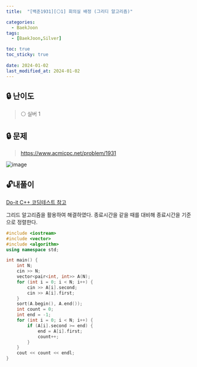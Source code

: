 ```yaml
---
title:  "[백준1931][⚪1] 회의실 배정 (그리디 알고리즘)"

categories:
  - BaekJoon
tags:
  - [BaekJoon,Silver]

toc: true
toc_sticky: true
 
date: 2024-01-02
last_modified_at: 2024-01-02
---
```

## **🔒 난이도**
> ⚪ 실버 1   
  
  
  
## **🔒 문제**
> <https://www.acmicpc.net/problem/1931>  

![image](https://github.com/jjohmin/Algorithm/assets/128464783/e709ff99-b501-4d5f-9753-d6ae6f50abf5)

## 🔓**내풀이**
[Do-it C++ 코딩테스트 참고](https://www.inflearn.com/course/lecture?courseSlug=%EB%91%90%EC%9E%87-%EC%95%8C%EA%B3%A0%EB%A6%AC%EC%A6%98-%EC%BD%94%EB%94%A9%ED%85%8C%EC%8A%A4%ED%8A%B8-%EC%94%A8%EC%81%A0%EC%81%A0&unitId=148483)  

그리드 알고리즘을 활용하여 해결하였다. 종료시간을 같을 때를 대비해 종료시간을 기준으로 정렬한다.  
  
```c++
#include <iostream>
#include <vector>
#include <algorithm>
using namespace std;

int main() {
	int N;
	cin >> N;
	vector<pair<int, int>> A(N);
	for (int i = 0; i < N; i++) {
		cin >> A[i].second;
		cin >> A[i].first;
	}
	sort(A.begin(), A.end());
	int count = 0;
	int end = -1;
	for (int i = 0; i < N; i++) {
		if (A[i].second >= end) {
			end = A[i].first;
			count++;
		}
	}
	cout << count << endl;
}
```